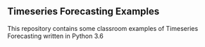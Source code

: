 ## Timeseries Forecasting Examples

This repository contains some classroom examples of
Timeseries Forecasting written in Python 3.6
